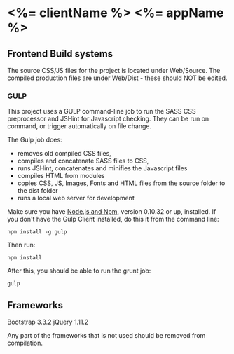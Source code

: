 <%= clientName %> <%= appName %>
==============

## Frontend Build systems

The source CSS/JS files for the project is located under Web/Source. The compiled production files are under Web/Dist - these should NOT be edited.

### GULP

This project uses a GULP command-line job to run the SASS CSS preprocessor and JSHint for Javascript checking. They can be run on command, or trigger automatically on file change.

The Gulp job does:
- removes old compiled CSS files,
- compiles and concatenate SASS files to CSS,
- runs JSHint, concatenates and minifies the Javascript files
- compiles HTML from modules
- copies CSS, JS, Images, Fonts and HTML files from the source folder to the dist folder
- runs a local web server for development


Make sure you have [Node.js and Npm](http://nodejs.org/), version 0.10.32 or up, installed. If you don't have the Gulp Client installed, do this it from the command line:

	npm install -g gulp

Then run:

	npm install

After this, you should be able to run the grunt job:

	gulp

## Frameworks
Bootstrap 3.3.2
jQuery 1.11.2

Any part of the frameworks that is not used should be removed from compilation.
